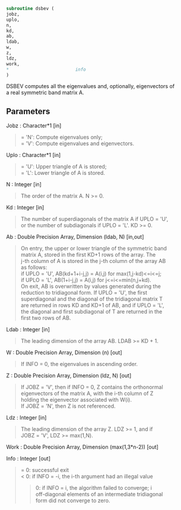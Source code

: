 ```fortran  
subroutine dsbev (  
jobz,  
uplo,  
n,  
kd,  
ab,  
ldab,  
w,  
z,  
ldz,  
work,  
*                         info  
)  
```  
  
DSBEV computes all the eigenvalues and, optionally, eigenvectors of  
a real symmetric band matrix A.  
  
## Parameters  
Jobz : Character*1 [in]  
> = 'N':  Compute eigenvalues only;  
> = 'V':  Compute eigenvalues and eigenvectors.  
  
Uplo : Character*1 [in]  
> = 'U':  Upper triangle of A is stored;  
> = 'L':  Lower triangle of A is stored.  
  
N : Integer [in]  
> The order of the matrix A.  N >= 0.  
  
Kd : Integer [in]  
> The number of superdiagonals of the matrix A if UPLO = 'U',  
> or the number of subdiagonals if UPLO = 'L'.  KD >= 0.  
  
Ab : Double Precision Array, Dimension (ldab, N) [in,out]  
> On entry, the upper or lower triangle of the symmetric band  
> matrix A, stored in the first KD+1 rows of the array.  The  
> j-th column of A is stored in the j-th column of the array AB  
> as follows:  
> if UPLO = 'U', AB(kd+1+i-j,j) = A(i,j) for max(1,j-kd)<=i<=j;  
> if UPLO = 'L', AB(1+i-j,j)    = A(i,j) for j<=i<=min(n,j+kd).  
> On exit, AB is overwritten by values generated during the  
> reduction to tridiagonal form.  If UPLO = 'U', the first  
> superdiagonal and the diagonal of the tridiagonal matrix T  
> are returned in rows KD and KD+1 of AB, and if UPLO = 'L',  
> the diagonal and first subdiagonal of T are returned in the  
> first two rows of AB.  
  
Ldab : Integer [in]  
> The leading dimension of the array AB.  LDAB >= KD + 1.  
  
W : Double Precision Array, Dimension (n) [out]  
> If INFO = 0, the eigenvalues in ascending order.  
  
Z : Double Precision Array, Dimension (ldz, N) [out]  
> If JOBZ = 'V', then if INFO = 0, Z contains the orthonormal  
> eigenvectors of the matrix A, with the i-th column of Z  
> holding the eigenvector associated with W(i).  
> If JOBZ = 'N', then Z is not referenced.  
  
Ldz : Integer [in]  
> The leading dimension of the array Z.  LDZ >= 1, and if  
> JOBZ = 'V', LDZ >= max(1,N).  
  
Work : Double Precision Array, Dimension (max(1,3*n-2)) [out]  
  
Info : Integer [out]  
> = 0:  successful exit  
> < 0:  if INFO = -i, the i-th argument had an illegal value  
> > 0:  if INFO = i, the algorithm failed to converge; i  
> off-diagonal elements of an intermediate tridiagonal  
> form did not converge to zero.  
  
